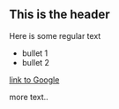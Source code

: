 ## This is the header

Here is some regular text

* bullet 1
* bullet 2

[link to Google](http://www.goggle.com)

more text..